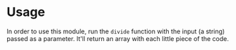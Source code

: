 # Usage

In order to use this module, run the `divide` function with the input (a string) passed as a parameter.
It'll return an array with each little piece of the code.
